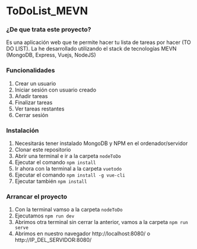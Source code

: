 # ToDoList_MEVN

### ¿De que trata este proyecto?
Es una aplicación web que te permite hacer tu lista de tareas por hacer (TO DO LIST). La he desarrollado utilizando el stack de tecnologías MEVN (MongoDB, Express, Vuejs, NodeJS)

### Funcionalidades

1. Crear un usuario
2. Iniciar sesión con usuario creado
3. Añadir tareas
4. Finalizar tareas
5. Ver tareas restantes
6. Cerrar sesión


### Instalación
1. Necesitarás tener instalado MongoDB y NPM en el ordenador/servidor
2. Clonar este repositorio
3. Abrir una terminal e ir a la carpeta ```nodeToDo```
4. Ejecutar el comando ```npm install```
5. Ir ahora con la terminal a la carpeta ```vuetodo``` 
6. Ejecutar el comando ```npm install -g vue-cli```
7. Ejecutar también ```npm install```


### Arrancar el proyecto

1. Con la terminal vamso a la carpeta ```nodeToDo```
2. Ejecutamos ```npm run dev```
3. Abrimos otra terminal sin cerrar la anterior, vamos a la carpeta ```npm run serve```
4. Abrimos en nuestro navegador http://localhost:8080/ o http://IP_DEL_SERVIDOR:8080/
